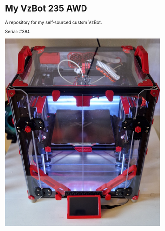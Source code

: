 # My VzBot 235 AWD

A repository for my self-sourced custom VzBot.

Serial: #384

![Photo](./hardware/photo.jpg)
